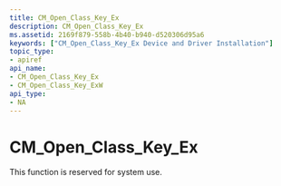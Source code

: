 ```yaml
---
title: CM_Open_Class_Key_Ex
description: CM_Open_Class_Key_Ex
ms.assetid: 2169f879-558b-4b40-b940-d520306d95a6
keywords: ["CM_Open_Class_Key_Ex Device and Driver Installation"]
topic_type:
- apiref
api_name:
- CM_Open_Class_Key_Ex
- CM_Open_Class_Key_ExW
api_type:
- NA
---
```


# CM_Open_Class_Key_Ex

This function is reserved for system use.


 

 





